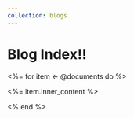 ```yaml
---
collection: blogs
---
```


# Blog Index!!

<%= for item <- @documents do %>
  <p><%= item.inner_content %></p>
<% end %>
